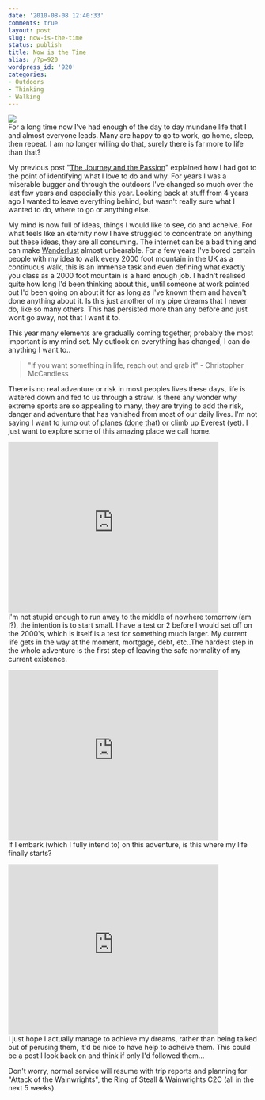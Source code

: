 ```yaml
---
date: '2010-08-08 12:40:33'
comments: true
layout: post
slug: now-is-the-time
status: publish
title: Now is the Time
alias: /?p=920
wordpress_id: '920'
categories:
- Outdoors
- Thinking
- Walking
---
```


[![](http://lh4.ggpht.com/_mwiBNuCX3e4/TFYB0qNn5sI/AAAAAAAASG0/ctFnLLC6JFg/s400/Buchaille%20Etive%20Mor%20018.JPG)](http://picasaweb.google.com/lh/photo/p4Tr4TVDYST3KeGcr0iLWA?feat=embedwebsite)  
For a long time now I've had enough of the day to day mundane life that I and almost everyone leads. Many are happy to go to work, go home, sleep, then repeat. I am no longer willing do that, surely there is far more to life than that?  
<!-- more -->
My previous post "[The Journey and the Passion](http://www.stevenhorner.com/?p=899)" explained how I had got to the point of identifying what I love to do and why. For years I was a miserable bugger and through the outdoors I've changed so much over the last few years and especially this year. Looking back at stuff from 4 years ago I wanted to leave everything behind, but wasn't really sure what I wanted to do, where to go or anything else.  

My mind is now full of ideas, things I would like to see, do and acheive. For what feels like an eternity now I have struggled to concentrate on anything but these ideas, they are all consuming. The internet can be a bad thing and can make [Wanderlust](http://en.wikipedia.org/wiki/Wanderlust) almost unbearable. For a few years I've bored certain people with my idea to walk every 2000 foot mountain in the UK as a continuous walk, this is an immense task and even defining what exactly you class as a 2000 foot mountain is a hard enough job. I hadn't realised quite how long I'd been thinking about this, until someone at work pointed out I'd been going on about it for as long as I've known them and haven't done anything about it. Is this just another of my pipe dreams that I never do, like so many others. This has persisted more than any before and just wont go away, not that I want it to.  

This year many elements are gradually coming together, probably the most important is my mind set. My outlook on everything has changed, I can do anything I want to..  

> "If you want something in life, reach out and grab it" - Christopher McCandless  

There is no real adventure or risk in most peoples lives these days, life is watered down and fed to us through a straw. Is there any wonder why extreme sports are so appealing to many, they are trying to add the risk, danger and adventure that has vanished from most of our daily lives. I'm not saying I want to jump out of planes ([done that](http://www.stevenhorner.com/?p=891)) or climb up Everest (yet). I just want to explore some of this amazing place we call home.  

<embed src="http://www.youtube.com/v/p86BPM1GV8M&amp;hl=en_GB&amp;fs=1" type="application/x-shockwave-flash" allowscriptaccess="always" allowfullscreen="true" width="425" height="344"></embed>  
I'm not stupid enough to run away to the middle of nowhere tomorrow (am I?), the intention is to start small. I have a test or 2 before I would set off on the 2000's, which is itself is a test for something much larger. My current life gets in the way at the moment, mortgage, debt, etc..The hardest step in the whole adventure is the first step of leaving the safe normality of my current existence.  

<embed src="http://www.youtube.com/v/Cy6iwP9Ux3A&amp;hl=en_GB&amp;fs=1" type="application/x-shockwave-flash" allowscriptaccess="always" allowfullscreen="true" width="425" height="344"></embed>  
If I embark (which I fully intend to) on this adventure, is this where my life finally starts?  

<embed src="http://www.youtube.com/v/thYL4kGCcFQ&amp;hl=en_GB&amp;fs=1" type="application/x-shockwave-flash" allowscriptaccess="always" allowfullscreen="true" width="425" height="344"></embed>  
I just hope I actually manage to achieve my dreams, rather than being talked out of perusing them, it'd be nice to have help to acheive them. This could be a post I look back on and think if only I'd followed them...  

Don't worry, normal service will resume with trip reports and planning for "Attack of the Wainwrights", the Ring of Steall & Wainwrights C2C (all in the next 5 weeks).
